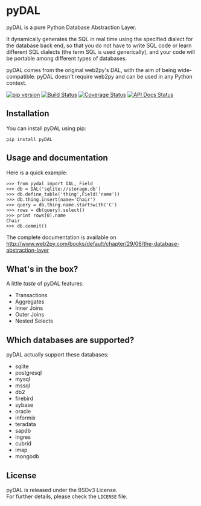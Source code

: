 # pyDAL

pyDAL is a pure Python Database Abstraction Layer.

It dynamically generates the SQL in real time using the specified dialect for the database back end, so that you do not have to write SQL code or learn different SQL dialects (the term SQL is used generically), and your code will be portable among different types of databases.

pyDAL comes from the original web2py's DAL, with the aim of being wide-compatible. pyDAL doesn't require web2py and can be used in any Python context.

[![pip version](https://img.shields.io/pypi/v/pydal.svg?style=flat-square)](https://pypi.python.org/pypi/pydal) 
[![Build Status](https://img.shields.io/travis/web2py/pydal.svg?style=flat-square)](https://travis-ci.org/web2py/pydal)
[![Coverage Status](https://img.shields.io/coveralls/web2py/pydal.svg?style=flat-square)](https://coveralls.io/r/web2py/pydal)
[![API Docs Status](https://readthedocs.org/projects/pydal/badge/?version=latest&style=flat-square)](http://pydal.rtfd.org/)

## Installation

You can install pyDAL using pip:

    pip install pyDAL

## Usage and documentation

Here is a quick example:

    >>> from pydal import DAL, Field
    >>> db = DAL('sqlite://storage.db')
    >>> db.define_table('thing',Field('name'))
    >>> db.thing.insert(name='Chair')
    >>> query = db.thing.name.startswith('C')
    >>> rows = db(query).select()
    >>> print rows[0].name
    Chair
    >>> db.commit()

The complete documentation is available on http://www.web2py.com/books/default/chapter/29/06/the-database-abstraction-layer

## What's in the box?

A little *taste* of pyDAL features:

* Transactions
* Aggregates
* Inner Joins
* Outer Joins
* Nested Selects

## Which databases are supported?

pyDAL actually support these databases:

* sqlite
* postgresql
* mysql
* mssql
* db2
* firebird
* sybase
* oracle
* informix
* teradata
* sapdb
* ingres
* cubrid
* imap
* mongodb

## License

pyDAL is released under the BSDv3 License.   
For further details, please check the `LICENSE` file.
